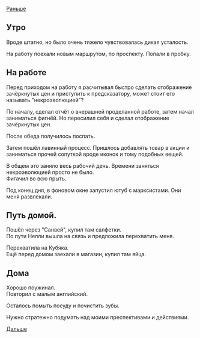 [Раньше](2019.09.25.md)

## Утро
Вроде штатно, но было очень тяжело чувствовалась дикая усталость.

На работу поехали новым маршрутом, по проспекту. Попали в пробку.
## На работе
Перед приходом на работу я расчитывал быстро сделать отображение зачёркнутых цен и приступить к предсказатору, может стоит его называть "некроэволюцией"?

По началу, сделал отчёт о вчерашней проделанной работе, затем начал заниматься фигнёй. Но пересилил себя и сделал отображение зачёркнутых цен.

После обеда получилось поспать.

Затем пошёл лавинный процесс. Пришлось добавлять товар в акции и заниматься прочей сопуткой вроде иконок и тому подобных вещей.

В общем это заняло весь рабочий день. Времени заняться некроэволюцией просто не было.  
Фигачил во всю прыть.

Под конец дня, в фоновом окне запустил ютуб с марксистами. Они меня развлекали.
## Путь домой.
Пошёл через "Санвей", купил там салфетки.  
По пути Нелли вышла на связь и предложила перехватить меня.

Перехватила на Кубяка.  
Ещё перед домом заехали в магазин, купил там яйца.
## Дома
Хорошо поужинал.  
Повторил с малым английский.

Осталось помыть посуду и почистить зубы.

Нужно стратежно подумать над моими преспективами и действиями.

[Дальше](2019.09.27.md)